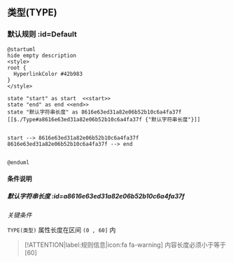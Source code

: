 ## 类型(TYPE) <!-- {docsify-ignore-all} -->

   

### 默认规则 :id=Default

```plantuml
@startuml
hide empty description
<style>
root {
  HyperlinkColor #42b983
}
</style>

state "start" as start  <<start>>
state "end" as end <<end>>
state "默认字符串长度" as 8616e63ed31a82e06b52b10c6a4fa37f [[$./Type#a8616e63ed31a82e06b52b10c6a4fa37f {"默认字符串长度"}]]


start --> 8616e63ed31a82e06b52b10c6a4fa37f 
8616e63ed31a82e06b52b10c6a4fa37f --> end 


@enduml
```

#### 条件说明

##### 默认字符串长度 :id=a8616e63ed31a82e06b52b10c6a4fa37f


*关键条件*


`TYPE(类型)` 属性长度在区间 `(0 , 60]` 内

> [!ATTENTION|label:规则信息|icon:fa fa-warning]
> 内容长度必须小于等于[60]







